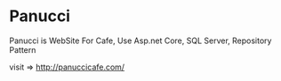 # Panucci
Panucci is WebSite For Cafe, Use Asp.net Core, SQL Server, Repository Pattern  

visit =>  http://panuccicafe.com/ 
